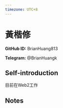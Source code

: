 ```yaml
---
timezone: UTC+8
---
```


# 黃楷修

**GitHub ID:** BrianHuang813

**Telegram:** @BrianHuangk

## Self-introduction

目前在Web2工作

## Notes

<!-- Content_START -->


<!-- Content_END -->
